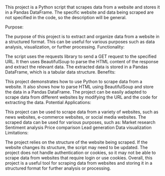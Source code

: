 This project is a Python script that scrapes data from a website and stores it in a Pandas DataFrame. The specific website and data being scraped are not specified in the code, so the description will be general.

Purpose:

The purpose of this project is to extract and organize data from a website in a structured format.
This can be useful for various purposes such as data analysis, visualization, or further processing.
Functionality:

The script uses the requests library to send a GET request to the specified URL.
It then uses BeautifulSoup to parse the HTML content of the response and extract the relevant data.
The extracted data is stored in a Pandas DataFrame, which is a tabular data structure.
Benefits:

This project demonstrates how to use Python to scrape data from a website.
It also shows how to parse HTML using BeautifulSoup and store the data in a Pandas DataFrame.
The project can be easily adapted to scrape data from different websites by modifying the URL and the code for extracting the data.
Potential Applications:

This project can be used to scrape data from a variety of websites, such as news websites, e-commerce websites, or social media websites.
The scraped data can be used for various purposes, such as:
Market research
Sentiment analysis
Price comparison
Lead generation
Data visualization
Limitations:

The project relies on the structure of the website being scraped. If the website changes its structure, the script may need to be updated.
The project does not handle authentication or cookies, so it may not be able to scrape data from websites that require login or use cookies.
Overall, this project is a useful tool for scraping data from websites and storing it in a structured format for further analysis or processing.
